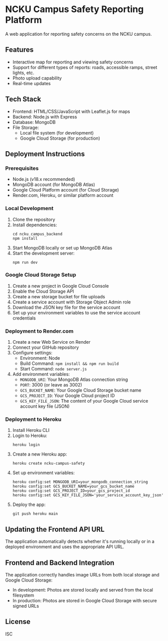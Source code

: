 # NCKU Campus Safety Reporting Platform

A web application for reporting safety concerns on the NCKU campus.

## Features

- Interactive map for reporting and viewing safety concerns
- Support for different types of reports: roads, accessible ramps, street lights, etc.
- Photo upload capability
- Real-time updates

## Tech Stack

- Frontend: HTML/CSS/JavaScript with Leaflet.js for maps
- Backend: Node.js with Express
- Database: MongoDB
- File Storage: 
  - Local file system (for development)
  - Google Cloud Storage (for production)

## Deployment Instructions

### Prerequisites

- Node.js (v18.x recommended)
- MongoDB account (for MongoDB Atlas)
- Google Cloud Platform account (for Cloud Storage)
- Render.com, Heroku, or similar platform account

### Local Development

1. Clone the repository
2. Install dependencies:
   ```
   cd ncku_campus_backend
   npm install
   ```
3. Start MongoDB locally or set up MongoDB Atlas
4. Start the development server:
   ```
   npm run dev
   ```

### Google Cloud Storage Setup

1. Create a new project in Google Cloud Console
2. Enable the Cloud Storage API
3. Create a new storage bucket for file uploads
4. Create a service account with Storage Object Admin role
5. Download the JSON key file for the service account
6. Set up your environment variables to use the service account credentials

### Deployment to Render.com

1. Create a new Web Service on Render
2. Connect your GitHub repository
3. Configure settings:
   - Environment: Node
   - Build Command: `npm install && npm run build`
   - Start Command: `node server.js`
4. Add environment variables:
   - `MONGODB_URI`: Your MongoDB Atlas connection string
   - `PORT`: 3000 (or leave as 3002)
   - `GCS_BUCKET_NAME`: Your Google Cloud Storage bucket name
   - `GCS_PROJECT_ID`: Your Google Cloud project ID
   - `GCS_KEY_FILE_JSON`: The content of your Google Cloud service account key file (JSON)

### Deployment to Heroku

1. Install Heroku CLI
2. Login to Heroku:
   ```
   heroku login
   ```
3. Create a new Heroku app:
   ```
   heroku create ncku-campus-safety
   ```
4. Set up environment variables:
   ```
   heroku config:set MONGODB_URI=your_mongodb_connection_string
   heroku config:set GCS_BUCKET_NAME=your_gcs_bucket_name
   heroku config:set GCS_PROJECT_ID=your_gcs_project_id
   heroku config:set GCS_KEY_FILE_JSON='your_service_account_key_json'
   ```
5. Deploy the app:
   ```
   git push heroku main
   ```

## Updating the Frontend API URL

The application automatically detects whether it's running locally or in a deployed environment and uses the appropriate API URL.

## Frontend and Backend Integration

The application correctly handles image URLs from both local storage and Google Cloud Storage:
- In development: Photos are stored locally and served from the local filesystem
- In production: Photos are stored in Google Cloud Storage with secure signed URLs

## License

ISC 
